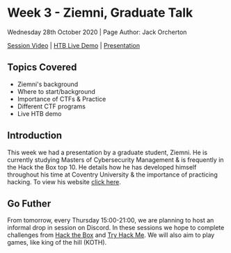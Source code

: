 # Week 3 - Ziemni, Graduate Talk
Wednesday 28th October 2020 | Page Author: Jack Orcherton

[Session Video](https://www.twitch.tv/videos/785147513) | [HTB Live Demo](https://www.twitch.tv/videos/785274676) | [Presentation](ziemni.pdf)

## Topics Covered
- Ziemni's background
- Where to start/background
- Importance of CTFs & Practice
- Different CTF programs
- Live HTB demo

## Introduction
This week we had a presentation by a graduate student, Ziemni. He is currently studying Masters of Cybersecurity Management & is frequently in the Hack the Box top 10. He details how he has developed himself throughout his time at Coventry University & the importance of practicing hacking. To view his website [click here](https://ziemni.com/).

## Go Futher
From tomorrow, every Thursday 15:00-21:00, we are planning to host an informal drop in session on Discord. In these sessions we hope to complete challenges from [Hack the Box](https://www.hackthebox.eu/) and [Try Hack Me](https://tryhackme.com/). We will also aim to play games, like king of the hill (KOTH).